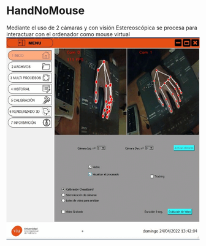 # HandNoMouse
Mediante el uso de 2 cámaras y con visión Estereoscópica se procesa para interactuar con el ordenador como mouse virtual
<img src="https://raw.githubusercontent.com/davidlima/HandNoMouse/main/capturas/Main0.gif"/> 
